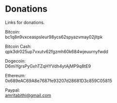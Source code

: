 # Donations
Links for donations.


Bitcoin:        
bc1q8n9vxceaspsleur98ycs62spyazvmay02jltpk


Bitcoin Cash:   
qpk3dr025up7vxutv62fgzmh60k684wjeuurnyfwdd


Dogecoin:       
D6miYgrsPyGxhTZqHYVdh4ytAjMP9q8tE9


Ethereum:       
0x689eAC69A8e7687fe93207d28681D3c859C05815


Paypal:         
amritabithi@gmail.com

